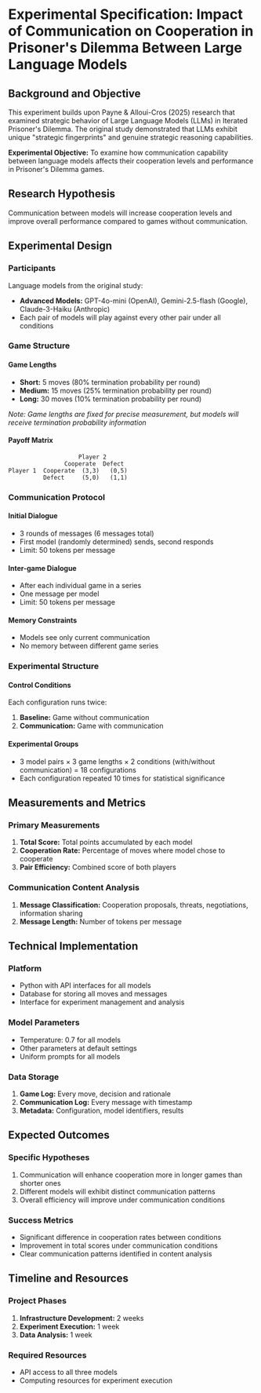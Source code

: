 # Experimental Specification: Impact of Communication on Cooperation in Prisoner's Dilemma Between Large Language Models

## Background and Objective

This experiment builds upon Payne & Alloui-Cros (2025) research that examined strategic behavior of Large Language Models (LLMs) in Iterated Prisoner's Dilemma. The original study demonstrated that LLMs exhibit unique "strategic fingerprints" and genuine strategic reasoning capabilities.

**Experimental Objective:** To examine how communication capability between language models affects their cooperation levels and performance in Prisoner's Dilemma games.

## Research Hypothesis

Communication between models will increase cooperation levels and improve overall performance compared to games without communication.

## Experimental Design

### Participants
Language models from the original study:
- **Advanced Models:** GPT-4o-mini (OpenAI), Gemini-2.5-flash (Google), Claude-3-Haiku (Anthropic)
- Each pair of models will play against every other pair under all conditions

### Game Structure

#### Game Lengths
- **Short:** 5 moves (80% termination probability per round)
- **Medium:** 15 moves (25% termination probability per round)
- **Long:** 30 moves (10% termination probability per round)

*Note: Game lengths are fixed for precise measurement, but models will receive termination probability information*

#### Payoff Matrix
```
                    Player 2
                Cooperate  Defect
Player 1  Cooperate  (3,3)   (0,5)
          Defect     (5,0)   (1,1)
```

### Communication Protocol

#### Initial Dialogue
- 3 rounds of messages (6 messages total)
- First model (randomly determined) sends, second responds
- Limit: 50 tokens per message

#### Inter-game Dialogue
- After each individual game in a series
- One message per model
- Limit: 50 tokens per message

#### Memory Constraints
- Models see only current communication
- No memory between different game series

### Experimental Structure

#### Control Conditions
Each configuration runs twice:
1. **Baseline:** Game without communication
2. **Communication:** Game with communication

#### Experimental Groups
- 3 model pairs × 3 game lengths × 2 conditions (with/without communication) = 18 configurations
- Each configuration repeated 10 times for statistical significance

## Measurements and Metrics

### Primary Measurements
1. **Total Score:** Total points accumulated by each model
2. **Cooperation Rate:** Percentage of moves where model chose to cooperate
3. **Pair Efficiency:** Combined score of both players

### Communication Content Analysis
1. **Message Classification:** Cooperation proposals, threats, negotiations, information sharing
2. **Message Length:** Number of tokens per message

## Technical Implementation

### Platform
- Python with API interfaces for all models
- Database for storing all moves and messages
- Interface for experiment management and analysis

### Model Parameters
- Temperature: 0.7 for all models
- Other parameters at default settings
- Uniform prompts for all models

### Data Storage
1. **Game Log:** Every move, decision and rationale
2. **Communication Log:** Every message with timestamp
3. **Metadata:** Configuration, model identifiers, results

## Expected Outcomes

### Specific Hypotheses
1. Communication will enhance cooperation more in longer games than shorter ones
2. Different models will exhibit distinct communication patterns
3. Overall efficiency will improve under communication conditions

### Success Metrics
- Significant difference in cooperation rates between conditions
- Improvement in total scores under communication conditions
- Clear communication patterns identified in content analysis

## Timeline and Resources

### Project Phases
1. **Infrastructure Development:** 2 weeks
2. **Experiment Execution:** 1 week
3. **Data Analysis:** 1 week

### Required Resources
- API access to all three models
- Computing resources for experiment execution
